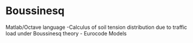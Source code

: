 # Boussinesq
Matlab/Octave language -Calculus of soil tension distribution due to traffic load under Boussinesq theory - Eurocode Models 
